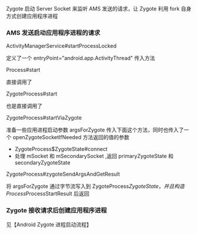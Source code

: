 Zygote 启动 Server Socket 来监听 AMS 发送的请求，让 Zygote 利用 fork 自身方式创建应用程序进程



### AMS 发送启动应用程序进程的请求

ActivityManagerService#startProcessLocked

定义了一个 entryPoint="android.app.ActivityThread" 传入方法

Process#start

直接调用了

ZygoteProcess#start

也是直接调用了

ZygoteProcess#startViaZygote 

准备一些应用进程启动参数 argsForZygote 传入下面这个方法，同时也传入了一个 openZygoteSocketIfNeeded 方法返回的值的参数

- ZygoteProcess$ZygoteState#connect 
- 处理 mSocket 和 mSecondarySocket ,返回 primaryZygoteState 和 secondaryZygoteState

ZygoteProcess#zygoteSendArgsAndGetResult

将 argsForZygote 通过字节流写入到 ZygoteProcess$ZygoteState，并且构造 Process$ProcessStartResult 后返回







### Zygote 接收请求后创建应用程序进程

见【Android Zygote 进程启动流程】
